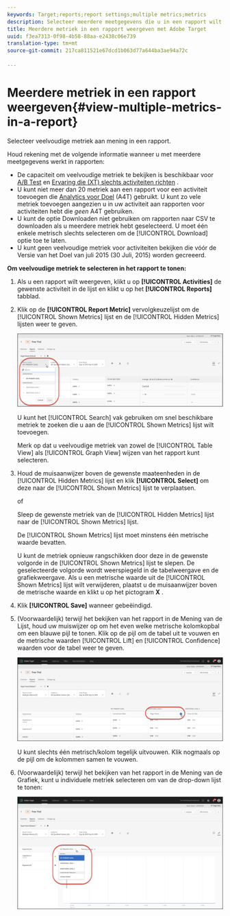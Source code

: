 ```yaml
---
keywords: Target;reports;report settings;multiple metrics;metrics
description: Selecteer meerdere meetgegevens die u in een rapport wilt weergeven met Adobe Target.
title: Meerdere metriek in een rapport weergeven met Adobe Target
uuid: f3ea7313-0f98-4b58-88aa-e2438c06e739
translation-type: tm+mt
source-git-commit: 217ca811521e67dcd1b063d77a644ba3ae94a72c

---
```



# Meerdere metriek in een rapport weergeven{#view-multiple-metrics-in-a-report}

Selecteer veelvoudige metriek aan mening in een rapport.

Houd rekening met de volgende informatie wanneer u met meerdere meetgegevens werkt in rapporten:

* De capaciteit om veelvoudige metriek te bekijken is beschikbaar voor [A/B Test](/help/c-activities/t-test-ab/test-ab.md) en [Ervaring die (XT) slechts activiteiten richten](/help/c-activities/t-experience-target/experience-target.md) .
* U kunt niet meer dan 20 metriek aan een rapport voor een activiteit toevoegen die [Analytics voor Doel](/help/c-integrating-target-with-mac/a4t/a4t.md) (A4T) gebruikt. U kunt zo vele metriek toevoegen aangezien u in uw activiteit aan rapporten voor activiteiten hebt die *geen* A4T gebruiken.
* U kunt de optie [](/help/c-reports/downloading-data-in-csv-file.md) Downloaden niet gebruiken om rapporten naar CSV te downloaden als u meerdere metriek hebt geselecteerd. U moet één enkele metrisch slechts selecteren om de [!UICONTROL Download] optie toe te laten.
* U kunt geen veelvoudige metriek voor activiteiten bekijken die vóór de Versie van het Doel van juli 2015 (30 Juli, 2015) worden gecreeerd.

**Om veelvoudige metriek te selecteren in het rapport te tonen:**

1. Als u een rapport wilt weergeven, klikt u op **[!UICONTROL Activities]** de gewenste activiteit in de lijst en klikt u op het **[!UICONTROL Reports]** tabblad.
1. Klik op de **[!UICONTROL Report Metric]** vervolgkeuzelijst om de [!UICONTROL Shown Metrics] lijst en de [!UICONTROL Hidden Metrics] lijsten weer te geven.

   ![](assets/multiple_metrics.png)

   U kunt het [!UICONTROL Search] vak gebruiken om snel beschikbare metriek te zoeken die u aan de [!UICONTROL Shown Metrics] lijst wilt toevoegen.

   Merk op dat u veelvoudige metriek van zowel de [!UICONTROL Table View] als [!UICONTROL Graph View] wijzen van het rapport kunt selecteren.

1. Houd de muisaanwijzer boven de gewenste maateenheden in de [!UICONTROL Hidden Metrics] lijst en klik **[!UICONTROL Select]** om deze naar de [!UICONTROL Shown Metrics] lijst te verplaatsen.

   of

   Sleep de gewenste metriek van de [!UICONTROL Hidden Metrics] lijst naar de [!UICONTROL Shown Metrics] lijst.

   De [!UICONTROL Shown Metrics] lijst moet minstens één metrische waarde bevatten.

   U kunt de metriek opnieuw rangschikken door deze in de gewenste volgorde in de [!UICONTROL Shown Metrics] lijst te slepen. De geselecteerde volgorde wordt weerspiegeld in de tabelweergave en de grafiekweergave. Als u een metrische waarde uit de [!UICONTROL Shown Metrics] lijst wilt verwijderen, plaatst u de muisaanwijzer boven de metrische waarde en klikt u op het pictogram **X** .

1. Klik **[!UICONTROL Save]** wanneer gebeëindigd.
1. (Voorwaardelijk) terwijl het bekijken van het rapport in de Mening van de Lijst, houd uw muiswijzer op om het even welke metrische kolomkopbal om een blauwe pijl te tonen. Klik op de pijl om de tabel uit te vouwen en de metrische waarden [!UICONTROL Lift] en [!UICONTROL Confidence] waarden voor de tabel weer te geven.

   ![](assets/multiple_metrics_table.png)

   U kunt slechts één metrisch/kolom tegelijk uitvouwen. Klik nogmaals op de pijl om de kolommen samen te vouwen.

1. (Voorwaardelijk) terwijl het bekijken van het rapport in de Mening van de Grafiek, kunt u individuele metriek selecteren om van de drop-down lijst te tonen:

   ![](assets/multiple_metrics_graph.png)

